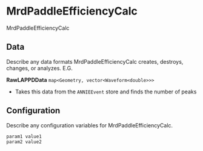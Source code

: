 # MrdPaddleEfficiencyCalc

MrdPaddleEfficiencyCalc

## Data

Describe any data formats MrdPaddleEfficiencyCalc creates, destroys, changes, or analyzes. E.G.

**RawLAPPDData** `map<Geometry, vector<Waveform<double>>>`
* Takes this data from the `ANNIEEvent` store and finds the number of peaks


## Configuration

Describe any configuration variables for MrdPaddleEfficiencyCalc.

```
param1 value1
param2 value2
```
